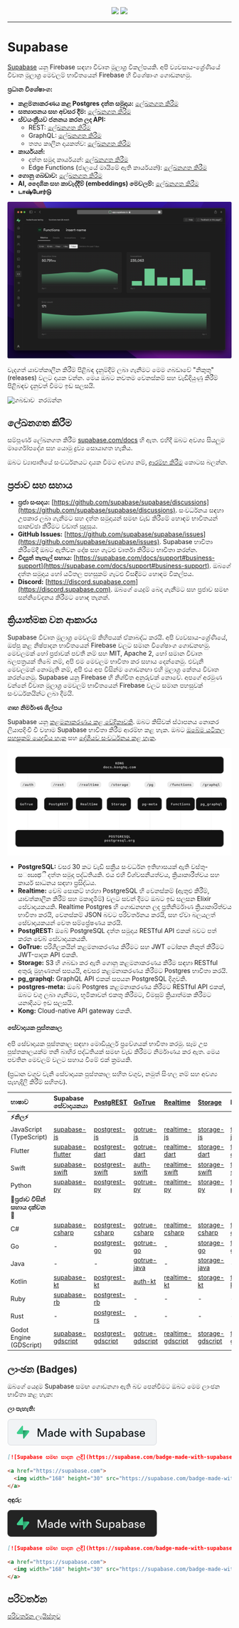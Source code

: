 <p align="center">
<img src="https://user-images.githubusercontent.com/8291514/213727234-cda046d6-28c6-491a-b284-b86c5cede25d.png#gh-light-mode-only">
<img src="https://user-images.githubusercontent.com/8291514/213727225-56186826-bee8-43b5-9b15-86e839d89393.png#gh-dark-mode-only">
</p>

---

# Supabase

[Supabase](https://supabase.com) යනු Firebase සඳහා විවෘත මූලාශ්‍ර විකල්පයකි. අපි ව්‍යවසාය-ශ්‍රේණියේ විවෘත මූලාශ්‍ර මෙවලම් භාවිතයෙන් Firebase හි විශේෂාංග ගොඩනඟමු.

**ප්‍රධාන විශේෂාංග:**

*   **කළමනාකරණය කළ Postgres දත්ත සමුදාය:** [ලේඛනගත කිරීම](https://supabase.com/docs/guides/database)
*   **සත්‍යාපනය සහ අවසර දීම:** [ලේඛනගත කිරීම](https://supabase.com/docs/guides/auth)
*   **ස්වයංක්‍රීයව ජනනය කරන ලද API:**
    *   REST: [ලේඛනගත කිරීම](https://supabase.com/docs/guides/api)
    *   GraphQL: [ලේඛනගත කිරීම](https://supabase.com/docs/guides/graphql)
    *   තත්‍ය කාලීන දායකත්ව: [ලේඛනගත කිරීම](https://supabase.com/docs/guides/realtime)
*   **කාර්යයන්:**
    *   දත්ත සමුදා කාර්යයන්: [ලේඛනගත කිරීම](https://supabase.com/docs/guides/database/functions)
    *   Edge Functions (ජාලයේ මායිමේ ඇති කාර්යයන්): [ලේඛනගත කිරීම](https://supabase.com/docs/guides/functions)
*   **ගොනු ගබඩාව:** [ලේඛනගත කිරීම](https://supabase.com/docs/guides/storage)
* **AI, දෛශික සහ කාවැද්දීම් (embeddings) මෙවලම්:** [ලේඛනගත කිරීම](https://supabase.com/docs/guides/ai)
*   **டாஷ்போர்டு**

![Supabase டாஷ்போர்டு](https://raw.githubusercontent.com/supabase/supabase/master/apps/www/public/images/github/supabase-dashboard.png)

වැදගත් යාවත්කාලීන කිරීම් පිළිබඳ දැනුම්දීම් ලබා ගැනීමට මෙම ගබඩාවේ "නිකුතු" (releases) වලට දායක වන්න. මෙය ඔබට නවතම වෙනස්කම් සහ වැඩිදියුණු කිරීම් පිළිබඳව දැනුවත් වීමට ඉඩ සලසයි.

<kbd><img src="https://raw.githubusercontent.com/supabase/supabase/d5f7f413ab356dc1a92075cb3cee4e40a957d5b1/web/static/watch-repo.gif" alt="ගබඩාව නරඹන්න"/></kbd>

## ලේඛනගත කිරීම

සම්පූර්ණ ලේඛනගත කිරීම [supabase.com/docs](https://supabase.com/docs) හි ඇත. එහිදී ඔබට අවශ්‍ය සියලුම මාර්ගෝපදේශ සහ යොමු ද්‍රව්‍ය සොයාගත හැකිය.

ඔබට ව්‍යාපෘතියේ සංවර්ධනයට දායක වීමට අවශ්‍ය නම්, [ආරම්භ කිරීම](./../DEVELOPERS.md) කොටස බලන්න.

## ප්‍රජාව සහ සහාය

*   **ප්‍රජා සංසදය:** [https://github.com/supabase/supabase/discussions](https://github.com/supabase/supabase/discussions). සංවර්ධනය සඳහා උපකාර ලබා ගැනීමට සහ දත්ත සමුදායන් සමඟ වැඩ කිරීමේ හොඳම භාවිතයන් සාකච්ඡා කිරීමට වඩාත් සුදුසුය.
*   **GitHub Issues:** [https://github.com/supabase/supabase/issues](https://github.com/supabase/supabase/issues). Supabase භාවිතා කිරීමේදී ඔබට ඇතිවන දෝෂ සහ ගැටළු වාර්තා කිරීමට භාවිතා කරන්න.
*   **විද්‍යුත් තැපැල් සහාය:** [https://supabase.com/docs/support#business-support](https://supabase.com/docs/support#business-support). ඔබගේ දත්ත සමුදාය හෝ යටිතල පහසුකම් ගැටළු විසඳීමට හොඳම විකල්පය.
*   **Discord:** [https://discord.supabase.com](https://discord.supabase.com). ඔබගේ යෙදුම් බෙදා ගැනීමට සහ ප්‍රජාව සමඟ සන්නිවේදනය කිරීමට හොඳ තැනක්.

## ක්‍රියාත්මක වන ආකාරය

Supabase විවෘත මූලාශ්‍ර මෙවලම් කිහිපයක් ඒකාබද්ධ කරයි. අපි ව්‍යවසාය-ශ්‍රේණියේ, ඔප්පු කළ නිෂ්පාදන භාවිතයෙන් Firebase වලට සමාන විශේෂාංග ගොඩනඟමු. මෙවලමක් හෝ ප්‍රජාවක් පවතී නම් සහ MIT, Apache 2, හෝ සමාන විවෘත බලපත්‍රයක් තිබේ නම්, අපි එම මෙවලම භාවිතා කර සහාය දෙන්නෙමු. එවැනි මෙවලමක් නොමැති නම්, අපි එය අප විසින්ම ගොඩනඟා එහි මූලාශ්‍ර කේතය විවෘත කරන්නෙමු. Supabase යනු Firebase හි නිශ්චිත අනුරුවක් නොවේ. අපගේ අරමුණ වන්නේ විවෘත මූලාශ්‍ර මෙවලම් භාවිතයෙන් Firebase වලට සමාන පහසුවක් සංවර්ධකයින්ට ලබා දීමයි.

**ගෘහ නිර්මාණ ශිල්පය**

Supabase යනු [කළමනාකරණය කළ වේදිකාවකි](https://supabase.com/dashboard). ඔබට කිසිවක් ස්ථාපනය නොකර ලියාපදිංචි වී වහාම Supabase භාවිතා කිරීම ආරම්භ කළ හැක. ඔබට [ඔබේම යටිතල පහසුකම් යෙදවිය හැක](https://supabase.com/docs/guides/hosting/overview) සහ [දේශීයව සංවර්ධනය කළ හැක](https://supabase.com/docs/guides/local-development).

![ගෘහ නිර්මාණ ශිල්පය](./../apps/docs/public/img/supabase-architecture.svg)

*   **PostgreSQL:** වසර 30 කට වැඩි සක්‍රීය සංවර්ධන ඉතිහාසයක් ඇති වස්තු-සಂಬಂಧී දත්ත සමුදා පද්ධතියකි. එය එහි විශ්වසනීයත්වය, ක්‍රියාකාරීත්වය සහ කාර්ය සාධනය සඳහා ප්‍රසිද්ධය.
*   **Realtime:** වෙබ් සොකට් හරහා PostgreSQL හි වෙනස්කම් (ඇතුළු කිරීම්, යාවත්කාලීන කිරීම් සහ මකාදැමීම්) වලට සවන් දීමට ඔබට ඉඩ සලසන Elixir සේවාදායකයකි. Realtime Postgres හි ගොඩනඟන ලද ප්‍රතිනිර්මාණ ක්‍රියාකාරිත්වය භාවිතා කරයි, වෙනස්කම් JSON බවට පරිවර්තනය කරයි, සහ ඒවා බලයලත් සේවාදායකයන් වෙත සම්ප්‍රේෂණය කරයි.
*   **PostgREST:** ඔබේ PostgreSQL දත්ත සමුදාය RESTful API එකක් බවට පත් කරන වෙබ් සේවාදායකයකි.
*   **GoTrue:** පරිශීලකයින් කළමනාකරණය කිරීමට සහ JWT ටෝකන නිකුත් කිරීමට JWT-පාදක API එකකි.
*   **Storage:** S3 හි ගබඩා කර ඇති ගොනු කළමනාකරණය කිරීම සඳහා RESTful අතුරු මුහුණතක් සපයයි, අවසර කළමනාකරණය කිරීමට Postgres භාවිතා කරයි.
*   **pg_graphql:** GraphQL API එකක් සපයන PostgreSQL දිගුවකි.
*   **postgres-meta:** ඔබේ Postgres කළමනාකරණය කිරීමට RESTful API එකක්, ඔබට වගු ලබා ගැනීමට, භූමිකාවන් එකතු කිරීමට, විමසුම් ක්‍රියාත්මක කිරීමට යනාදියට ඉඩ සලසයි.
*   **Kong:** Cloud-native API gateway එකකි.

#### සේවාදායක පුස්තකාල

අපි සේවාදායක පුස්තකාල සඳහා මොඩියුලර් ප්‍රවේශයක් භාවිතා කරමු. සෑම උප පුස්තකාලයක්ම තනි බාහිර පද්ධතියක් සමඟ වැඩ කිරීමට නිර්මාණය කර ඇත. මෙය පවතින මෙවලම් වලට සහාය වීමේ එක් ක්‍රමයකි.

(ප්‍රධාන වගුව වැනි සේවාදායක පුස්තකාල සහිත වගුව, නමුත් සිංහල නම් සහ අවශ්‍ය පැහැදිලි කිරීම් සහිතව).

| භාෂාව                       | Supabase සේවාදායකයා                                                     | [PostgREST](https://www.postgresql.org/)                                                                         | [GoTrue](https://github.com/supabase/gotrue)                                                                                | [Realtime](https://github.com/supabase/realtime)                                                                              | [Storage](https://github.com/supabase/storage-api)                                                                                 | Functions                                                                               |
| :-------------------------- | :------------------------------------------------------------------ | :-------------------------------------------------------------------------------- | :------------------------------------------------------------------------------------ | :----------------------------------------------------------------------------------- | :-------------------------------------------------------------------------------------- | :----------------------------------------------------------------------------------- |
| **⚡️නිල⚡️**      |                                                                     |                                                                                   |                                                                                      |                                                                                     |                                                                                        |                                                                                      |
| JavaScript (TypeScript)     | [supabase-js](https://github.com/supabase/supabase-js)               | [postgrest-js](https://github.com/supabase/postgrest-js)                             | [gotrue-js](https://github.com/supabase/gotrue-js)                                     | [realtime-js](https://github.com/supabase/realtime-js)                                 | [storage-js](https://github.com/supabase/storage-js)                                   | [functions-js](https://github.com/supabase/functions-js)                             |
| Flutter                     | [supabase-flutter](https://github.com/supabase/supabase-flutter)     | [postgrest-dart](https://github.com/supabase/postgrest-dart)                         | [gotrue-dart](https://github.com/supabase/gotrue-dart)                                 | [realtime-dart](https://github.com/supabase/realtime-dart)                             | [storage-dart](https://github.com/supabase/storage-dart)                               | [functions-dart](https://github.com/supabase/functions-dart)                         |
| Swift                      | [supabase-swift](https://github.com/supabase/supabase-swift)          | [postgrest-swift](https://github.com/supabase/supabase-swift/tree/main/Sources/PostgREST) | [auth-swift](https://github.com/supabase/supabase-swift/tree/main/Sources/Auth)     | [realtime-swift](https://github.com/supabase/supabase-swift/tree/main/Sources/Realtime) | [storage-swift](https://github.com/supabase/supabase-swift/tree/main/Sources/Storage) | [functions-swift](https://github.com/supabase/supabase-swift/tree/main/Sources/Functions) |
| Python                      | [supabase-py](https://github.com/supabase/supabase-py)               | [postgrest-py](https://github.com/supabase/postgrest-py)                             | [gotrue-py](https://github.com/supabase/gotrue-py)                                     | [realtime-py](https://github.com/supabase/realtime-py)                                 | [storage-py](https://github.com/supabase/storage-py)                                   | [functions-py](https://github.com/supabase/functions-py)                             |
| **💚ප්‍රජාව විසින් සහාය දක්වන💚** |                                                                     |                                                                                   |                                                                                      |                                                                                     |                                                                                        |                                                                                      |
| C#                          | [supabase-csharp](https://github.com/supabase-community/supabase-csharp) | [postgrest-csharp](https://github.com/supabase-community/postgrest-csharp)           | [gotrue-csharp](https://github.com/supabase-community/gotrue-csharp)                 | [realtime-csharp](https://github.com/supabase-community/realtime-csharp)             | [storage-csharp](https://github.com/supabase-community/storage-csharp)                 | [functions-csharp](https://github.com/supabase-community/functions-csharp)           |
| Go                          | -                                                                   | [postgrest-go](https://github.com/supabase-community/postgrest-go)                     | [gotrue-go](https://github.com/supabase-community/gotrue-go)                           | -                                                                                   | [storage-go](https://github.com/supabase-community/storage-go)                       | [functions-go](https://github.com/supabase-community/functions-go)                   |
| Java                        | -                                                                   | -                                                                                   | [gotrue-java](https://github.com/supabase-community/gotrue-java)                       | -                                                                                   | [storage-java](https://github.com/supabase-community/storage-java)                   | -                                                                                   |
| Kotlin                      | [supabase-kt](https://github.com/supabase-community/supabase-kt)       | [postgrest-kt](https://github.com/supabase-community/supabase-kt/tree/master/Postgrest) | [auth-kt](https://github.com/supabase-community/supabase-kt/tree/master/Auth)         | [realtime-kt](https://github.com/supabase-community/supabase-kt/tree/master/Realtime)   | [storage-kt](https://github.com/supabase-community/supabase-kt/tree/master/Storage)   | [functions-kt](https://github.com/supabase-community/supabase-kt/tree/master/Functions) |
| Ruby                      | [supabase-rb](https://github.com/supabase-community/supabase-rb)      |      [postgrest-rb](https://github.com/supabase-community/postgrest-rb)                                                                             |    -                                                                                  |        -                                                                            |     -                                                                                 |          -                                                                          |
| Rust                      |      -                                                                 |       [postgrest-rs](https://github.com/supabase-community/postgrest-rs)                                                                            |      -                                                                                 |       -                                                                             |       -                                                                                |         -                                                                           |
| Godot Engine (GDScript)      |   [supabase-gdscript](https://github.com/supabase-community/godot-engine.supabase)                                                                  |        [postgrest-gdscript](https://github.com/supabase-community/postgrest-gdscript)                                                                            |        [gotrue-gdscript](https://github.com/supabase-community/gotrue-gdscript)                                                                                |    [realtime-gdscript](https://github.com/supabase-community/realtime-gdscript)                                                                                  |         [storage-gdscript](https://github.com/supabase-community/storage-gdscript)                                                                                 |  [functions-gdscript](https://github.com/supabase-community/functions-gdscript)                                                                                       |

## ලාංඡන (Badges)

ඔබගේ යෙදුම Supabase සමඟ ගොඩනගා ඇති බව පෙන්වීමට ඔබට මෙම ලාංඡන භාවිතා කළ හැක:

**ලා පැහැති:**

![Supabase සමඟ සාදන ලදී](./../apps/www/public/badge-made-with-supabase.svg)

```md
[![Supabase සමඟ සාදන ලදී](https://supabase.com/badge-made-with-supabase.svg)](https://supabase.com)
```

```html
<a href="https://supabase.com">
  <img width="168" height="30" src="https://supabase.com/badge-made-with-supabase.svg" alt="Supabase සමඟ සාදන ලදී" />
</a>
```

**අඳුරු:**

![Supabase සමඟ සාදන ලදී (අඳුරු අනුවාදය)](./../apps/www/public/badge-made-with-supabase-dark.svg)

```md
[![Supabase සමඟ සාදන ලදී](https://supabase.com/badge-made-with-supabase-dark.svg)](https://supabase.com)
```

```html
<a href="https://supabase.com">
  <img width="168" height="30" src="https://supabase.com/badge-made-with-supabase-dark.svg" alt="Supabase සමඟ සාදන ලදී" />
</a>
```

## පරිවර්තන

[පරිවර්තන ලැයිස්තුව](./languages.md)
